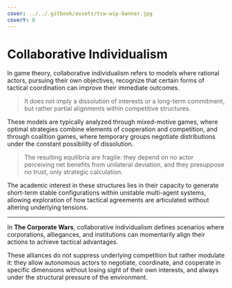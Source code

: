 ```yaml
---
cover: ../../.gitbook/assets/tcw-wip-banner.jpg
coverY: 0
---
```


# Collaborative Individualism

In game theory, collaborative individualism refers to models where rational actors, pursuing their own objectives, recognize that certain forms of tactical coordination can improve their immediate outcomes.

> It does not imply a dissolution of interests or a long-term commitment, but rather partial alignments within competitive structures.

These models are typically analyzed through mixed-motive games, where optimal strategies combine elements of cooperation and competition, and through coalition games, where temporary groups negotiate distributions under the constant possibility of dissolution.

> The resulting equilibria are fragile: they depend on no actor perceiving net benefits from unilateral deviation, and they presuppose no trust, only strategic calculation.

The academic interest in these structures lies in their capacity to generate short-term stable configurations within unstable multi-agent systems, allowing exploration of how tactical agreements are articulated without altering underlying tensions.

***

In **The Corporate Wars**, collaborative individualism defines scenarios where corporations, alliegances, and institutions can momentarily align their actions to achieve tactical advantages.

These alliances do not suppress underlying competition but rather modulate it: they allow autonomous actors to negotiate, coordinate, and cooperate in specific dimensions without losing sight of their own interests, and always under the structural pressure of the environment.
